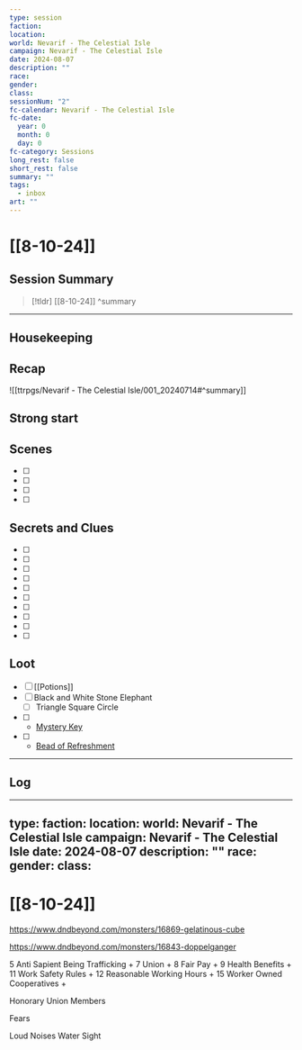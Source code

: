 ```yaml
---
type: session
faction: 
location: 
world: Nevarif - The Celestial Isle
campaign: Nevarif - The Celestial Isle
date: 2024-08-07
description: ""
race: 
gender: 
class: 
sessionNum: "2"
fc-calendar: Nevarif - The Celestial Isle
fc-date:
  year: 0
  month: 0
  day: 0
fc-category: Sessions
long_rest: false
short_rest: false
summary: ""
tags:
  - inbox
art: ""
---
```

# [[8-10-24]]

## Session Summary

> [!tldr] [[8-10-24]]
>  ^summary

---

## Housekeeping



## Recap

![[ttrpgs/Nevarif - The Celestial Isle/001_20240714#^summary]]

## Strong start

> 

## Scenes

- [ ] 
- [ ] 
- [ ] 
- [ ] 

## Secrets and Clues

- [ ] 
- [ ] 
- [ ] 
- [ ] 
- [ ] 
- [ ] 
- [ ] 
- [ ] 
- [ ] 
- [ ] 

## Loot

- [ ]  [[Potions]]
- [ ] Black and White Stone Elephant
	- [ ] Triangle Square Circle
- [ ] - [Mystery Key](https://5e.tools/items.html#mystery%20key_xge)
- [ ] - [Bead of Refreshment](https://5e.tools/items.html#bead%20of%20refreshment_xge)
    

---

## Log

---
type: 
faction: 
location: 
world: Nevarif - The Celestial Isle
campaign: Nevarif - The Celestial Isle
date: 2024-08-07
description: ""
race: 
gender: 
class: 
---
# [[8-10-24]]

https://www.dndbeyond.com/monsters/16869-gelatinous-cube

https://www.dndbeyond.com/monsters/16843-doppelganger





5 Anti Sapient Being Trafficking +
7 Union +
8 Fair Pay +
9 Health Benefits +
11 Work Safety Rules +
12 Reasonable Working Hours +
15 Worker Owned Cooperatives +

Honorary Union Members



Fears

Loud Noises
Water
Sight
